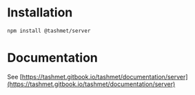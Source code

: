 # Installation

```
npm install @tashmet/server
```

# Documentation

See [https://tashmet.gitbook.io/tashmet/documentation/server](https://tashmet.gitbook.io/tashmet/documentation/server)
